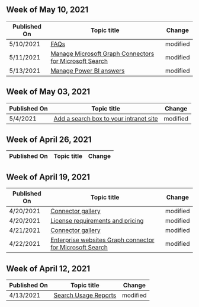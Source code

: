 <!-- This file is generated automatically each week. Changes made to this file will be overwritten.-->



## Week of May 10, 2021


| Published On |Topic title | Change |
|------|------------|--------|
| 5/10/2021 | [FAQs](/MicrosoftSearch/faqs) | modified |
| 5/11/2021 | [Manage Microsoft Graph Connectors for Microsoft Search](/MicrosoftSearch/manage-connector) | modified |
| 5/13/2021 | [Manage Power BI answers](/MicrosoftSearch/manage-powerbi) | modified |


## Week of May 03, 2021


| Published On |Topic title | Change |
|------|------------|--------|
| 5/4/2021 | [Add a search box to your intranet site](/MicrosoftSearch/add-a-search-box-to-your-intranet-site) | modified |


## Week of April 26, 2021


| Published On |Topic title | Change |
|------|------------|--------|


## Week of April 19, 2021


| Published On |Topic title | Change |
|------|------------|--------|
| 4/20/2021 | [Connector gallery](/MicrosoftSearch/connectors-gallery) | modified |
| 4/20/2021 | [License requirements and pricing](/MicrosoftSearch/licensing) | modified |
| 4/21/2021 | [Connector gallery](/MicrosoftSearch/connectors-gallery) | modified |
| 4/22/2021 | [Enterprise websites Graph connector for Microsoft Search](/MicrosoftSearch/enterprise-web-connector) | modified |


## Week of April 12, 2021


| Published On |Topic title | Change |
|------|------------|--------|
| 4/13/2021 | [Search Usage Reports](/MicrosoftSearch/usage-reports) | modified |
